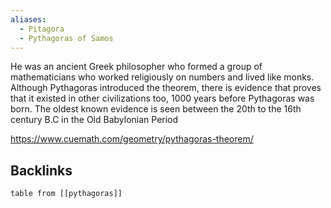 ```yaml
---
aliases:
  - Pitagora
  - Pythagoras of Samos
---
```

He was an ancient Greek philosopher who formed a group of mathematicians who worked religiously on numbers and lived like monks. Although Pythagoras introduced the theorem, there is evidence that proves that it existed in other civilizations too, 1000 years before Pythagoras was born. The oldest known evidence is seen between the 20th to the 16th century B.C in the Old Babylonian Period

https://www.cuemath.com/geometry/pythagoras-theorem/

## Backlinks

```dataview
table from [[pythagoras]]
```